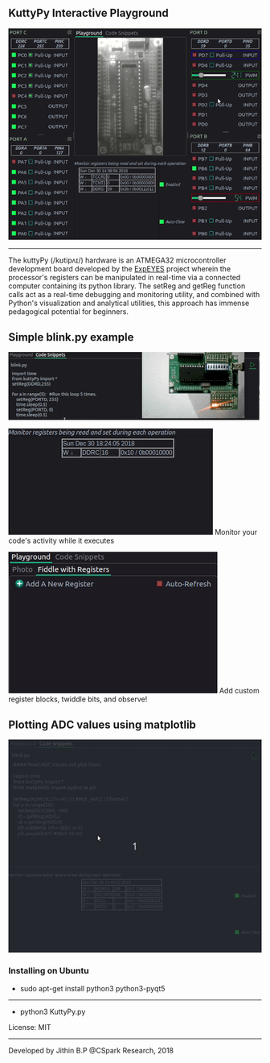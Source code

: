 ## KuttyPy Interactive Playground

![Screenshot](/docs/main.gif?raw=true "Recording of the User Interface")

---
The kuttyPy (/kʊtipʌɪ/) hardware is an ATMEGA32 microcontroller development board developed by the [ExpEYES](http://expeyes.in) project wherein the processor's registers can be manipulated in real-time via a connected computer containing its python library. The setReg and getReg function calls act as a real-time debugging and monitoring utility, and combined with Python's visualization and analytical utilities, this approach has immense pedagogical potential for beginners. 

## Simple blink.py example
![Screenshot](/docs/blink.gif?raw=true "Write Python code to blink all of PORT D")

![Screencast](/docs/monitor.gif?raw=true "Monitor your code!")
Monitor your code's activity while it executes

![Screencast](/docs/custom_registers.gif?raw=true "Add Register widgets, twiddle bits, and see what happens!")
Add custom register blocks, twiddle bits, and observe!


## Plotting ADC values using matplotlib
![Screenshot](/docs/code.gif?raw=true "Recording of the ADC logging example")



### Installing on Ubuntu
+ sudo apt-get install python3 python3-pyqt5


---
+ python3 KuttyPy.py


License: MIT



---
Developed by Jithin B.P @CSpark Research, 2018
